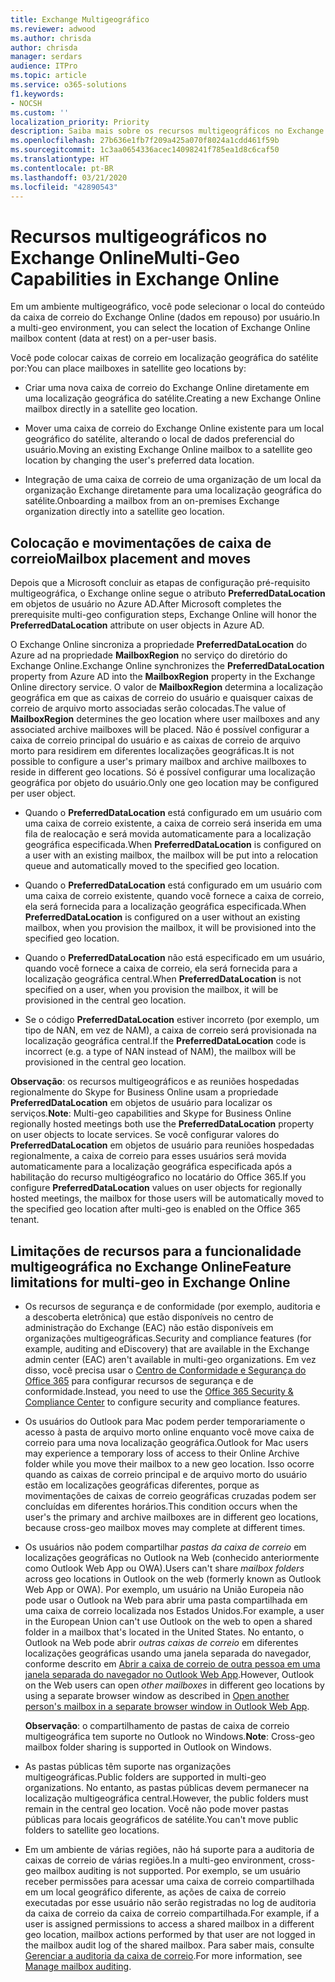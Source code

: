 ```yaml
---
title: Exchange Multigeográfico
ms.reviewer: adwood
ms.author: chrisda
author: chrisda
manager: serdars
audience: ITPro
ms.topic: article
ms.service: o365-solutions
f1.keywords:
- NOCSH
ms.custom: ''
localization_priority: Priority
description: Saiba mais sobre os recursos multigeográficos no Exchange Online.
ms.openlocfilehash: 27b636e1fb7f209a425a070f8024a1cdd461f59b
ms.sourcegitcommit: 1c3aa0654336acec14098241f785ea1d8c6caf50
ms.translationtype: HT
ms.contentlocale: pt-BR
ms.lasthandoff: 03/21/2020
ms.locfileid: "42890543"
---
```

# <a name="multi-geo-capabilities-in-exchange-online"></a><span data-ttu-id="8911c-103">Recursos multigeográficos no Exchange Online</span><span class="sxs-lookup"><span data-stu-id="8911c-103">Multi-Geo Capabilities in Exchange Online</span></span>

<span data-ttu-id="8911c-104">Em um ambiente multigeográfico, você pode selecionar o local do conteúdo da caixa de correio do Exchange Online (dados em repouso) por usuário.</span><span class="sxs-lookup"><span data-stu-id="8911c-104">In a multi-geo environment, you can select the location of Exchange Online mailbox content (data at rest) on a per-user basis.</span></span>

<span data-ttu-id="8911c-105">Você pode colocar caixas de correio em localização geográfica do satélite por:</span><span class="sxs-lookup"><span data-stu-id="8911c-105">You can place mailboxes in satellite geo locations by:</span></span>

- <span data-ttu-id="8911c-106">Criar uma nova caixa de correio do Exchange Online diretamente em uma localização geográfica do satélite.</span><span class="sxs-lookup"><span data-stu-id="8911c-106">Creating a new Exchange Online mailbox directly in a satellite geo location.</span></span>

- <span data-ttu-id="8911c-107">Mover uma caixa de correio do Exchange Online existente para um local geográfico do satélite, alterando o local de dados preferencial do usuário.</span><span class="sxs-lookup"><span data-stu-id="8911c-107">Moving an existing Exchange Online mailbox to a satellite geo location by changing the user's preferred data location.</span></span>

- <span data-ttu-id="8911c-108">Integração de uma caixa de correio de uma organização de um local da organização Exchange diretamente para uma localização geográfica do satélite.</span><span class="sxs-lookup"><span data-stu-id="8911c-108">Onboarding a mailbox from an on-premises Exchange organization directly into a satellite geo location.</span></span>

## <a name="mailbox-placement-and-moves"></a><span data-ttu-id="8911c-109">Colocação e movimentações de caixa de correio</span><span class="sxs-lookup"><span data-stu-id="8911c-109">Mailbox placement and moves</span></span>

<span data-ttu-id="8911c-110">Depois que a Microsoft concluir as etapas de configuração pré-requisito multigeográfica, o Exchange online segue o atributo **PreferredDataLocation** em objetos de usuário no Azure AD.</span><span class="sxs-lookup"><span data-stu-id="8911c-110">After Microsoft completes the prerequisite multi-geo configuration steps, Exchange Online will honor the **PreferredDataLocation** attribute on user objects in Azure AD.</span></span>

<span data-ttu-id="8911c-111">O Exchange Online sincroniza a propriedade **PreferredDataLocation** do Azure ad na propriedade **MailboxRegion** no serviço do diretório do Exchange Online.</span><span class="sxs-lookup"><span data-stu-id="8911c-111">Exchange Online synchronizes the **PreferredDataLocation** property from Azure AD into the **MailboxRegion** property in the Exchange Online directory service.</span></span> <span data-ttu-id="8911c-112">O valor de **MailboxRegion** determina a localização geográfica em que as caixas de correio do usuário e quaisquer caixas de correio de arquivo morto associadas serão colocadas.</span><span class="sxs-lookup"><span data-stu-id="8911c-112">The value of **MailboxRegion** determines the geo location where user mailboxes and any associated archive mailboxes will be placed.</span></span> <span data-ttu-id="8911c-113">Não é possível configurar a caixa de correio principal do usuário e as caixas de correio de arquivo morto para residirem em diferentes localizações geográficas.</span><span class="sxs-lookup"><span data-stu-id="8911c-113">It is not possible to configure a user's primary mailbox and archive mailboxes to reside in different geo locations.</span></span> <span data-ttu-id="8911c-114">Só é possível configurar uma localização geográfica por objeto do usuário.</span><span class="sxs-lookup"><span data-stu-id="8911c-114">Only one geo location may be configured per user object.</span></span>

- <span data-ttu-id="8911c-115">Quando o **PreferredDataLocation** está configurado em um usuário com uma caixa de correio existente, a caixa de correio será inserida em uma fila de realocação e será movida automaticamente para a localização geográfica especificada.</span><span class="sxs-lookup"><span data-stu-id="8911c-115">When **PreferredDataLocation** is configured on a user with an existing mailbox, the mailbox will be put into a relocation queue and automatically moved to the specified geo location.</span></span>

- <span data-ttu-id="8911c-116">Quando o **PreferredDataLocation** está configurado em um usuário com uma caixa de correio existente, quando você fornece a caixa de correio, ela será fornecida para a localização geográfica especificada.</span><span class="sxs-lookup"><span data-stu-id="8911c-116">When **PreferredDataLocation** is configured on a user without an existing mailbox, when you provision the mailbox, it will be provisioned into the specified geo location.</span></span>

- <span data-ttu-id="8911c-117">Quando o **PreferredDataLocation** não está especificado em um usuário, quando você fornece a caixa de correio, ela será fornecida para a localização geográfica central.</span><span class="sxs-lookup"><span data-stu-id="8911c-117">When **PreferredDataLocation** is not specified on a user, when you provision the mailbox, it will be provisioned in the central geo location.</span></span>

- <span data-ttu-id="8911c-118">Se o código **PreferredDataLocation** estiver incorreto (por exemplo, um tipo de NAN, em vez de NAM), a caixa de correio será provisionada na localização geográfica central.</span><span class="sxs-lookup"><span data-stu-id="8911c-118">If the **PreferredDataLocation** code is incorrect (e.g. a type of NAN instead of NAM), the mailbox will be provisioned in the central geo location.</span></span>

<span data-ttu-id="8911c-119">**Observação**: os recursos multigeográficos e as reuniões hospedadas regionalmente do Skype for Business Online usam a propriedade **PreferredDataLocation** em objetos de usuário para localizar os serviços.</span><span class="sxs-lookup"><span data-stu-id="8911c-119">**Note**: Multi-geo capabilities and Skype for Business Online regionally hosted meetings both use the **PreferredDataLocation** property on user objects to locate services.</span></span> <span data-ttu-id="8911c-120">Se você configurar valores do **PreferredDataLocation** em objetos de usuário para reuniões hospedadas regionalmente, a caixa de correio para esses usuários será movida automaticamente para a localização geográfica especificada após a habilitação do recurso multigéografico no locatário do Office 365.</span><span class="sxs-lookup"><span data-stu-id="8911c-120">If you configure **PreferredDataLocation** values on user objects for regionally hosted meetings, the mailbox for those users will be automatically moved to the specified geo location after multi-geo is enabled on the Office 365 tenant.</span></span>

## <a name="feature-limitations-for-multi-geo-in-exchange-online"></a><span data-ttu-id="8911c-121">Limitações de recursos para a funcionalidade multigeográfica no Exchange Online</span><span class="sxs-lookup"><span data-stu-id="8911c-121">Feature limitations for multi-geo in Exchange Online</span></span>

- <span data-ttu-id="8911c-122">Os recursos de segurança e de conformidade (por exemplo, auditoria e a descoberta eletrônica) que estão disponíveis no centro de administração do Exchange (EAC) não estão disponíveis em organizações multigeográficas.</span><span class="sxs-lookup"><span data-stu-id="8911c-122">Security and compliance features (for example, auditing and eDiscovery) that are available in the Exchange admin center (EAC) aren't available in multi-geo organizations.</span></span> <span data-ttu-id="8911c-123">Em vez disso, você precisa usar o [Centro de Conformidade e Segurança do Office 365](https://support.office.com/article/7e696a40-b86b-4a20-afcc-559218b7b1b8) para configurar recursos de segurança e de conformidade.</span><span class="sxs-lookup"><span data-stu-id="8911c-123">Instead, you need to use the [Office 365 Security & Compliance Center](https://support.office.com/article/7e696a40-b86b-4a20-afcc-559218b7b1b8) to configure security and compliance features.</span></span>

- <span data-ttu-id="8911c-124">Os usuários do Outlook para Mac podem perder temporariamente o acesso à pasta de arquivo morto online enquanto você move caixa de correio para uma nova localização geográfica.</span><span class="sxs-lookup"><span data-stu-id="8911c-124">Outlook for Mac users may experience a temporary loss of access to their Online Archive folder while you move their mailbox to a new geo location.</span></span> <span data-ttu-id="8911c-125">Isso ocorre quando as caixas de correio principal e de arquivo morto do usuário estão em localizações geográficas diferentes, porque as movimentações de caixas de correio geográficas cruzadas podem ser concluídas em diferentes horários.</span><span class="sxs-lookup"><span data-stu-id="8911c-125">This condition occurs when the user's the primary and archive mailboxes are in different geo locations, because cross-geo mailbox moves may complete at different times.</span></span>

- <span data-ttu-id="8911c-126">Os usuários não podem compartilhar *pastas da caixa de correio* em localizações geográficas no Outlook na Web (conhecido anteriormente como Outlook Web App ou OWA).</span><span class="sxs-lookup"><span data-stu-id="8911c-126">Users can't share *mailbox folders* across geo locations in Outlook on the web (formerly known as Outlook Web App or OWA).</span></span> <span data-ttu-id="8911c-127">Por exemplo, um usuário na União Europeia não pode usar o Outlook na Web para abrir uma pasta compartilhada em uma caixa de correio localizada nos Estados Unidos.</span><span class="sxs-lookup"><span data-stu-id="8911c-127">For example, a user in the European Union can't use Outlook on the web to open a shared folder in a mailbox that's located in the United States.</span></span> <span data-ttu-id="8911c-128">No entanto, o Outlook na Web pode abrir *outras caixas de correio* em diferentes localizações geográficas usando uma janela separada do navegador, conforme descrito em [Abrir a caixa de correio de outra pessoa em uma janela separada do navegador no Outlook Web App](https://support.office.com/article/A909AD30-E413-40B5-A487-0EA70B763081#__toc372210362).</span><span class="sxs-lookup"><span data-stu-id="8911c-128">However, Outlook on the Web users can open *other mailboxes* in different geo locations by using a separate browser window as described in [Open another person's mailbox in a separate browser window in Outlook Web App](https://support.office.com/article/A909AD30-E413-40B5-A487-0EA70B763081#__toc372210362).</span></span>

  <span data-ttu-id="8911c-129">**Observação**: o compartilhamento de pastas de caixa de correio multigeográfica tem suporte no Outlook no Windows.</span><span class="sxs-lookup"><span data-stu-id="8911c-129">**Note**: Cross-geo mailbox folder sharing is supported in Outlook on Windows.</span></span>

- <span data-ttu-id="8911c-130">As pastas públicas têm suporte nas organizações multigeográficas.</span><span class="sxs-lookup"><span data-stu-id="8911c-130">Public folders are supported in multi-geo organizations.</span></span> <span data-ttu-id="8911c-131">No entanto, as pastas públicas devem permanecer na localização multigeográfica central.</span><span class="sxs-lookup"><span data-stu-id="8911c-131">However, the public folders must remain in the central geo location.</span></span> <span data-ttu-id="8911c-132">Você não pode mover pastas públicas para locais geográficos de satélite.</span><span class="sxs-lookup"><span data-stu-id="8911c-132">You can't move public folders to satellite geo locations.</span></span>

- <span data-ttu-id="8911c-133">Em um ambiente de várias regiões, não há suporte para a auditoria de caixas de correio de várias regiões.</span><span class="sxs-lookup"><span data-stu-id="8911c-133">In a multi-geo environment, cross-geo mailbox auditing is not supported.</span></span> <span data-ttu-id="8911c-134">Por exemplo, se um usuário receber permissões para acessar uma caixa de correio compartilhada em um local geográfico diferente, as ações de caixa de correio executadas por esse usuário não serão registradas no log de auditoria da caixa de correio da caixa de correio compartilhada.</span><span class="sxs-lookup"><span data-stu-id="8911c-134">For example, if a user is assigned permissions to access a shared mailbox in a different geo location, mailbox actions performed by that user are not logged in the mailbox audit log of the shared mailbox.</span></span> <span data-ttu-id="8911c-135">Para saber mais, consulte [Gerenciar a auditoria da caixa de correio](https://docs.microsoft.com/microsoft-365/compliance/enable-mailbox-auditing?view=o365-worldwide).</span><span class="sxs-lookup"><span data-stu-id="8911c-135">For more information, see [Manage mailbox auditing](https://docs.microsoft.com/microsoft-365/compliance/enable-mailbox-auditing?view=o365-worldwide).</span></span>

